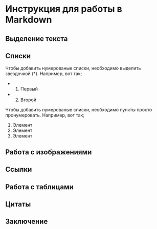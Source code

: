 # Инструкция для работы в Markdown

## Выделение текста

## Списки

Чтобы добавить нумерованые списки, необходимо выделить звездочкой (*). Например, вот так;
* 1. Первый
* 2. Второй

Чтобы добавить нумерованые списки,
необходимо пункты просто пронумеровать. Например, вот так;
1. Элемент 
2. Элемент
3. Элемент

## Работа с изображениями

## Ссылки

## Работа с таблицами

## Цитаты 

## Заключение

